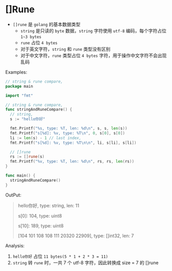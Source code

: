 # []Rune
- `[]rune` 是 `golang` 的基本数据类型
  - `string` 是只读的 `byte` 数据，`string` 字符使用 `utf-8` 编码，每个字符占位 `1~3 bytes`
  - `rune` 占位 `4 bytes`
  - 对于英文字符，`string` 和 `rune` 类型没有区别
  - 对于中文字符，`rune` 类型占位 `4 bytes` 字符，用于操作中文字符不会出现乱码

Examples:
```go
// string & rune compare,
package main

import "fmt"

// string & rune compare,
func stringAndRuneCompare() {
  // string,
  s := "hello你好"

  fmt.Printf("%s, type: %T, len: %d\n", s, s, len(s))
  fmt.Printf("s[%d]: %v, type: %T\n", 0, s[0], s[0])
  li := len(s) - 1 // last index,
  fmt.Printf("s[%d]: %v, type: %T\n\n", li, s[li], s[li])

  // []rune
  rs := []rune(s)
  fmt.Printf("%v, type: %T, len: %d\n", rs, rs, len(rs))
}

func main() {
  stringAndRuneCompare()
}
```
OutPut:
> hello你好, type: string, len: 11 
>
> s[0]: 104, type: uint8 
> 
> s[10]: 189, type: uint8
> 
> [104 101 108 108 111 20320 22909], type: []int32, len: 7

Analysis:
1. `hello你好` 占位 `11 bytes(5 * 1 + 2 * 3 = 11)`
2. `string` 转 `rune` 时，一共 7 个 utf-8 字符，因此转换成 size = 7 的 []rune
